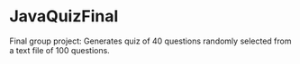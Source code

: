 # JavaQuizFinal
Final group project: Generates quiz of 40 questions randomly selected from a text file of 100 questions.
